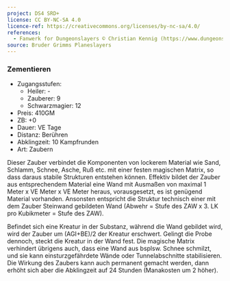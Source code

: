 ```yaml
---
project: DS4 SRD+
license: CC BY-NC-SA 4.0
licence-ref: https://creativecommons.org/licenses/by-nc-sa/4.0/
references: 
  - Fanwerk for Dungeonslayers © Christian Kennig (https://www.dungeonslayers.net/)
source: Bruder Grimms Planeslayers
---
```


### Zementieren

- Zugangsstufen:
  - Heiler: -
  - Zauberer: 9
  - Schwarzmagier: 12
- Preis: 410GM
- ZB: +0
- Dauer: VE Tage
- Distanz: Berühren
- Abklingzeit: 10 Kampfrunden
- Art: Zaubern

Dieser Zauber verbindet die Komponenten von lockerem Material wie Sand, Schlamm, Schnee, Asche, Ruß etc. mit einer festen magischen Matrix, so dass daraus stabile Strukturen entstehen können. Effektiv bildet der Zauber aus entsprechendem Material eine Wand mit Ausmaßen von maximal 1 Meter x VE Meter x VE Meter heraus, vorausgesetzt, es ist genügend Material vorhanden. Ansonsten entspricht die Struktur technisch einer mit dem Zauber Steinwand gebildeten Wand (Abwehr = Stufe des ZAW x 3. LK pro Kubikmeter = Stufe des ZAW).

Befindet sich eine Kreatur in der Substanz, während die Wand gebildet wird, wird der Zauber um (AGI+BE)/2 der Kreatur erschwert. Gelingt die Probe dennoch, steckt die Kreatur in der Wand fest. Die magische Matrix verhindert übrigens auch, dass eine Wand aus bsplsw. Schnee schmilzt, und sie kann einsturzgefährdete Wände oder Tunnelabschnitte stabilisieren. Die Wirkung des Zaubers kann auch permanent gemacht werden, dann erhöht sich aber die Abklingzeit auf 24 Stunden (Manakosten um 2 höher).

